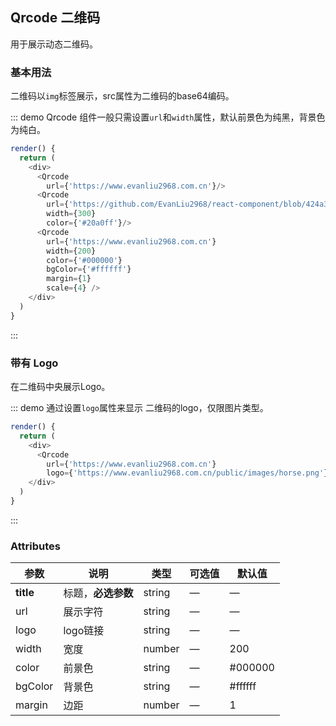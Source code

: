 ## Qrcode 二维码

用于展示动态二维码。

### 基本用法

二维码以`img`标签展示，src属性为二维码的base64编码。

::: demo Qrcode 组件一般只需设置`url`和`width`属性，默认前景色为纯黑，背景色为纯白。
```js
render() {
  return (
    <div>
      <Qrcode 
        url={'https://www.evanliu2968.com.cn'}/>
      <Qrcode 
        url={'https://github.com/EvanLiu2968/react-component/blob/424a3d92dd3a7761ae8a0d1d1c371dc3dbb2f663/README.md'}
        width={300}
        color={'#20a0ff'}/>
      <Qrcode 
        url={'https://www.evanliu2968.com.cn'}
        width={200}
        color={'#000000'}
        bgColor={'#ffffff'}
        margin={1}
        scale={4} />
    </div>
  )
}
```
:::

### 带有 Logo

在二维码中央展示Logo。

::: demo 通过设置`logo`属性来显示 二维码的logo，仅限图片类型。
```js
render() {
  return (
    <div>
      <Qrcode 
        url={'https://www.evanliu2968.com.cn'}
        logo={'https://www.evanliu2968.com.cn/public/images/horse.png'}/>
    </div>
  )
}
```
:::



### Attributes
| 参数      | 说明          | 类型      | 可选值                           | 默认值  |
|---------- |-------------- |---------- |--------------------------------  |-------- |
| **title** | 标题，**必选参数** | string | — | — |
| url | 展示字符 | string | — | — |
| logo | logo链接 | string | — | — |
| width | 宽度 | number | — | 200 |
| color | 前景色 | string | — | #000000 |
| bgColor | 背景色 | string | — | #ffffff |
| margin | 边距 | number | — | 1 |